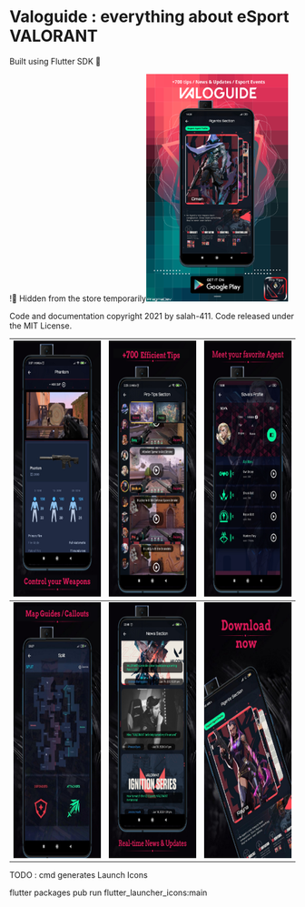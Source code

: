 # Valoguide : everything about eSport VALORANT

Built using Flutter SDK 🚀

!🚧 Hidden from the store temporarily<img src="https://github.com/411c0d3d/Valoguide/blob/master/figures/posterx.png" width="250" height="400" />


Code and documentation copyright 2021 by salah-411. Code released under the MIT License.

|<img src="https://github.com/411c0d3d/Valoguide/blob/master/figures/05.png" width="250" height="450" /> | <img src="https://github.com/411c0d3d/Valoguide/blob/master/figures/02.png" width="250" height="450" /> | <img src="https://github.com/411c0d3d/Valoguide/blob/master/figures/04.png" width="250" height="450" /> |
|:---:|:---:|:---:|
|<img src="https://github.com/411c0d3d/Valoguide/blob/master/figures/06.png" width="250" height="450" /> | <img src="https://github.com/411c0d3d/Valoguide/blob/master/figures/03.png" width="250" height="450" /> | <img src="https://github.com/411c0d3d/Valoguide/blob/master/figures/01.png" width="250" height="450" />

TODO : cmd generates Launch Icons

  flutter packages pub run flutter_launcher_icons:main
